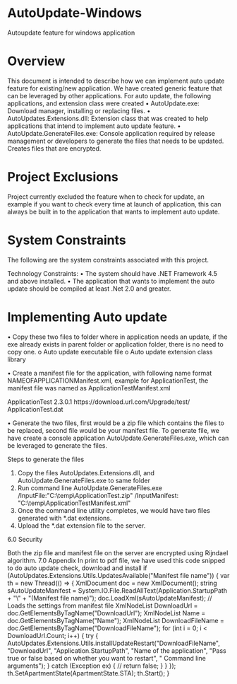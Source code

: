 # AutoUpdate-Windows
Autoupdate feature for windows application

#	Overview

This document is intended to describe how we can implement auto update feature for existing/new application. We have created generic feature that can be leveraged by other applications. For auto update, the following applications, and extension class were created
•	AutoUpdate.exe: Download manager, installing or replacing files.
•	AutoUpdates.Extensions.dll: Extension class that was created to help applications that intend to implement auto update feature.
•	AutoUpdate.GenerateFiles.exe: Console application required by release management or developers to generate the files that needs to be updated. Creates files that are encrypted.

# Project Exclusions

Project currently excluded the feature when to check for update, an example if you want to check every time at launch of application, this can always be built in to the application that wants to implement auto update.

#	System Constraints
The following are the system constraints associated with this project. 

Technology Constraints: 
•	The system should have .NET Framework 4.5 and above installed.
•	The application that wants to implement the auto update should be compiled at least .Net 2.0 and greater.


# Implementing Auto update

•	Copy these two files to folder where in application needs an update, if the exe already exists in parent folder or application folder, there is no need to copy one.
    o	 Auto update executable file
    o	Auto update extension class library
 
•	Create a manifest file for the application, with following name format NAMEOFAPPLICATIONManifest.xml, example for ApplicationTest, the manifest file was named as ApplicationTestManifest.xml

<Application>
  <Name>ApplicationTest</Name>
  <Version>2.3.0.1</Version>
  <DownloadUrl>https://download.url.com/Upgrade/test/</DownloadUrl>
  <DownloadFileName>ApplicationTest.dat</DownloadFileName> 
</Application>

•	Generate the two files, first would be a zip file which contains the files to be replaced, second file would be your manifest file. To generate file, we have create a console application AutoUpdate.GenerateFiles.exe, which can be leveraged to generate the files.  

Steps to generate the files
1.	Copy the files AutoUpdates.Extensions.dll, and AutoUpdate.GenerateFiles.exe to same folder
2.	Run command line 
AutoUpdate.GenerateFiles.exe /InputFile:"C:\temp\ApplicationTest.zip" /InputManifest: "C:\temp\ApplicationTestManifest.xml"
3.	Once the command line utility completes, we would have two files generated with *.dat extensions.
4.	Upload the *.dat extension file to the server.



6.0	Security

Both the zip file and manifest file on the server are encrypted using Rijndael algorithm.
7.0	Appendix
In print to pdf file, we have used this code snipped to do auto update check, download and install
if (AutoUpdates.Extensions.Utils.UpdatesAvailable("Manifest file name"))
{
	var th = new Thread(() =>
	{
		XmlDocument doc = new XmlDocument();
		string sAutoUpdateManifest = System.IO.File.ReadAllText(Application.StartupPath + "\\" + "(Manifest file name)");
		doc.LoadXml(sAutoUpdateManifest);
		// Loads the settings from manifest file
		XmlNodeList DownloadUrl = doc.GetElementsByTagName("DownloadUrl");
		XmlNodeList Name = doc.GetElementsByTagName("Name");
		XmlNodeList DownloadFileName = doc.GetElementsByTagName("DownloadFileName");
		for (int i = 0; i < DownloadUrl.Count; i++)
		{
			try
			{
				AutoUpdates.Extensions.Utils.installUpdateRestart("DownloadFileName", "DownloadUrl", "Application.StartupPath", "Name of the application", "Pass true or false based on whether you want to restart", " Command line arguments");
			}
			catch (Exception ex)
			{
				// return false;
			}
		}
	});
	th.SetApartmentState(ApartmentState.STA);
	th.Start();
}
